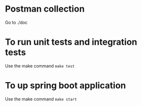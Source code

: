 # Postman collection
Go to ./doc

# To run unit tests and integration tests
Use the make command `make test`

# To up spring boot application
Use the make command `make start`